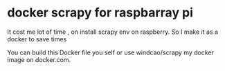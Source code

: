 # docker scrapy for raspbarray pi
It cost me lot of time , on install scrapy env on raspberry.
So I make it as a docker to save times

You can build this Docker file you self or use windcao/scrapy my docker image on docker.com.
